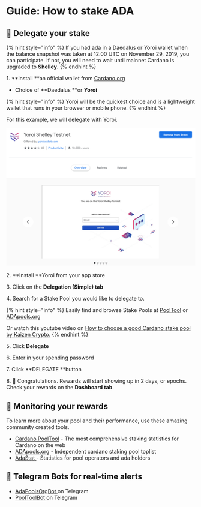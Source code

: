 # Guide: How to stake ADA

## :confetti_ball: Delegate your stake

{% hint style="info" %}
If you had ada in a Daedalus or Yoroi wallet when the balance snapshot was taken at 12.00 UTC on November 29, 2019, you can participate. If not, you will need to wait until mainnet Cardano is upgraded to **Shelley**.
{% endhint %}

1\. **Install **an official wallet from [Cardano.org](https://staking.cardano.org/en/delegation/)

* Choice of **Daedalus **or **Yoroi**

{% hint style="info" %}
Yoroi will be the quickest choice and is a lightweight wallet that runs in your browser or mobile phone.
{% endhint %}

For this example, we will delegate with Yoroi.

![](../../.gitbook/assets/ss.PNG)

2\. **Install **Yoroi from your app store

3\. Click on the **Delegation (Simple) tab**

4\. Search for a Stake Pool you would like to delegate to.

{% hint style="info" %}
Easily find and browse Stake Pools at [PoolTool](https://pooltool.io) or [ADApools.org](https://adapools.org)

Or watch this youtube video on [How to choose a good Cardano stake pool by Kaizen Crypto.](https://www.youtube.com/watch?v=tgxHfQy7CnU)
{% endhint %}

5\. Click **Delegate**

6\. Enter in your spending password

7\. Click **DELEGATE **button

8\. :tada: Congratulations. Rewards will start showing up in 2 days, or epochs. Check your rewards on the **Dashboard tab**.

## :mag_right: Monitoring your rewards

To learn more about your pool and their performance, use these amazing community created tools.

* [Cardano PoolTool](https://pooltool.io) - The most comprehensive staking statistics for Cardano on the web
* [ADApools.org](https://adapools.org) - Independent cardano staking pool toplist
* [AdaStat ](https://adastat.net/en/)- Statistics for pool operators and ada holders

## :robot: Telegram Bots for real-time alerts

* [AdaPoolsOrgBot ](https://t.me/AdaPoolsOrg_bot)on Telegram
* [PoolToolBot](https://t.me/PoolToolBot)[ ](https://t.me/AdaPoolsOrg_bot)on Telegram
